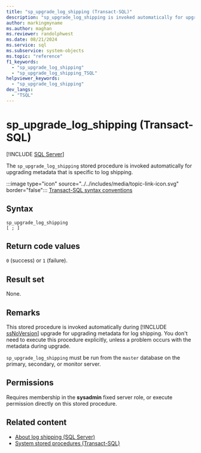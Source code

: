 ```yaml
---
title: "sp_upgrade_log_shipping (Transact-SQL)"
description: "sp_upgrade_log_shipping is invoked automatically for upgrading metadata that is specific to log shipping."
author: markingmyname
ms.author: maghan
ms.reviewer: randolphwest
ms.date: 08/21/2024
ms.service: sql
ms.subservice: system-objects
ms.topic: "reference"
f1_keywords:
  - "sp_upgrade_log_shipping"
  - "sp_upgrade_log_shipping_TSQL"
helpviewer_keywords:
  - "sp_upgrade_log_shipping"
dev_langs:
  - "TSQL"
---
```

# sp_upgrade_log_shipping (Transact-SQL)

[!INCLUDE [SQL Server](../../includes/applies-to-version/sqlserver.md)]

The `sp_upgrade_log_shipping` stored procedure is invoked automatically for upgrading metadata that is specific to log shipping.

:::image type="icon" source="../../includes/media/topic-link-icon.svg" border="false"::: [Transact-SQL syntax conventions](../../t-sql/language-elements/transact-sql-syntax-conventions-transact-sql.md)

## Syntax

```syntaxsql
sp_upgrade_log_shipping
[ ; ]
```

## Return code values

`0` (success) or `1` (failure).

## Result set

None.

## Remarks

This stored procedure is invoked automatically during [!INCLUDE [ssNoVersion](../../includes/ssnoversion-md.md)] upgrade for upgrading metadata for log shipping. You don't need to execute this procedure explicitly, unless a problem occurs with the metadata during upgrade.

`sp_upgrade_log_shipping` must be run from the `master` database on the primary, secondary, or monitor server.

## Permissions

Requires membership in the **sysadmin** fixed server role, or execute permission directly on this stored procedure.

## Related content

- [About log shipping (SQL Server)](../../database-engine/log-shipping/about-log-shipping-sql-server.md)
- [System stored procedures (Transact-SQL)](system-stored-procedures-transact-sql.md)
